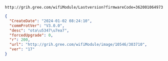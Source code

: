 `http://grih.gree.com/wifiModule/Lastversion?firmwareCode=362001064973`

```json
{
  "CreateDate": "2024-01-02 08:24:10",
  "commProtVer": "V3.0.0",
  "desc": "ota\u5347\u7ea7",
  "forcedUpgrade": 0,
  "r": 200,
  "url": "http://grih.gree.com/wifiModule/image/10546/303710",
  "ver": "17"
}
```